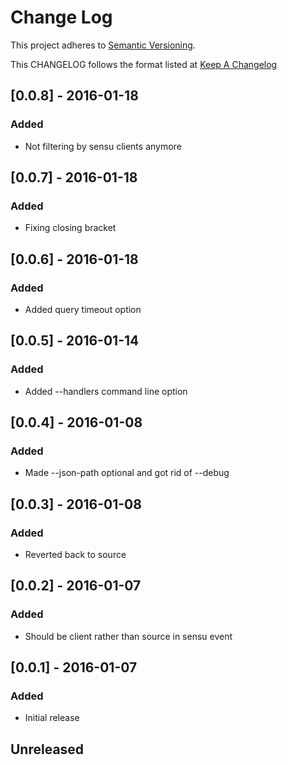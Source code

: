 # Change Log
This project adheres to [Semantic Versioning](http://semver.org/).

This CHANGELOG follows the format listed at [Keep A Changelog](http://keepachangelog.com/)

## [0.0.8] - 2016-01-18
### Added
- Not filtering by sensu clients anymore

## [0.0.7] - 2016-01-18
### Added
- Fixing closing bracket

## [0.0.6] - 2016-01-18
### Added
- Added query timeout option

## [0.0.5] - 2016-01-14
### Added
- Added --handlers command line option

## [0.0.4] - 2016-01-08
### Added
- Made --json-path optional and got rid of --debug

## [0.0.3] - 2016-01-08
### Added
- Reverted back to source

## [0.0.2] - 2016-01-07
### Added
- Should be client rather than source in sensu event

## [0.0.1] - 2016-01-07
### Added
- Initial release

## Unreleased

